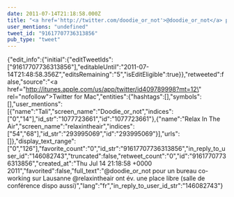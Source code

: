```yaml
---
date: 2011-07-14T21:18:58.000Z
title: "<a href='http://twitter.com/doodie_or_not'>@doodie_or_not</a> pour un bureau co-working sur Lausanne <a href='http://twitter.com/relaxintheair'>@relaxintheair</a> ont év. une place libre (salle de conférence dispo aussi)″"
user_mentions: "undefined"
tweet_id: "91617707736313856"
pub_type: "tweet"
---
```

{"edit_info":{"initial":{"editTweetIds":["91617707736313856"],"editableUntil":"2011-07-14T21:48:58.356Z","editsRemaining":"5","isEditEligible":true}},"retweeted":false,"source":"<a href=\"http://itunes.apple.com/us/app/twitter/id409789998?mt=12\" rel=\"nofollow\">Twitter for Mac</a>","entities":{"hashtags":[],"symbols":[],"user_mentions":[{"name":"Tali","screen_name":"Doodie_or_not","indices":["0","14"],"id_str":"1077723661","id":"1077723661"},{"name":"Relax In The Air","screen_name":"relaxintheair","indices":["54","68"],"id_str":"293995069","id":"293995069"}],"urls":[]},"display_text_range":["0","126"],"favorite_count":"0","id_str":"91617707736313856","in_reply_to_user_id":"146082743","truncated":false,"retweet_count":"0","id":"91617707736313856","created_at":"Thu Jul 14 21:18:58 +0000 2011","favorited":false,"full_text":"@doodie_or_not pour un bureau co-working sur Lausanne @relaxintheair ont év. une place libre (salle de conférence dispo aussi)","lang":"fr","in_reply_to_user_id_str":"146082743"}
